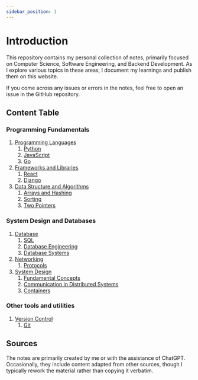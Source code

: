 ```yaml
---
sidebar_position: 1
---
```


# Introduction

This repository contains my personal collection of notes, primarily focused on Computer Science, Software Engineering, and Backend Development. As I explore various topics in these areas, I document my learnings and publish them on this website.

If you come across any issues or errors in the notes, feel free to open an issue in the GitHub repository.

## Content Table

### Programming Fundamentals

1. [Programming Languages](/docs/programming-languages/introduction.md)
   1. [Python](/docs/programming-languages/python/introduction.md)
   2. [JavaScript](/docs/programming-languages/javascript/introduction.md)
   3. [Go](/docs/programming-languages/go/introduction.md)
2. [Frameworks and Libraries](/docs/frameworks-libraries/introduction.md)
   1. [React](/docs/frameworks-libraries/react/introduction.md)
   2. [Django](/docs/frameworks-libraries/django/introduction.md)
3. [Data Structure and Algorithms](/docs/data-structure-and-algorithms/arrays-and-hasing)
   1. [Arrays and Hashing](/docs/data-structure-and-algorithms/arrays-and-hasing)
   2. [Sorting](/docs/data-structure-and-algorithms/sorting.md)
   3. [Two Pointers](/docs/data-structure-and-algorithms/two-pointers)

### System Design and Databases

1. [Database](/docs/databases/introduction.md)
   1. [SQL](/docs/databases/sql/sql.md)
   2. [Database Engineering](/docs/databases/database-engineering/introduction.md)
   3. [Database Systems](/docs/databases/database-systems/introduction.md)
2. [Networking](/docs/networking/introduction.md)
   1. [Protocols](/docs/networking/protocols/client-server-architecture.md)
3. [System Design](/docs/system-design/introduction.md)
   1. [Fundamental Concepts](/docs/system-design/fundamental-concepts/high-and-low-level-design.md)
   2. [Communication in Distributed Systems](/docs/system-design/distributed-system-communication/mq-vs-ms.md)
   3. [Containers](/docs/system-design/containers/introduction.md)

### Other tools and utilities

1. [Version Control](/docs/version-control/introduction.md)
   1. [Git](/docs/version-control/git/introduction.md)

## Sources

The notes are primarily created by me or with the assistance of ChatGPT. Occasionally, they include content adapted from other sources, though I typically rework the material rather than copying it verbatim.
